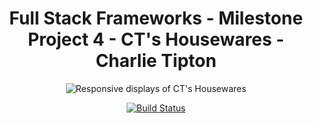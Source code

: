 <h1 align="center">
Full Stack Frameworks - Milestone Project 4 - CT's Housewares - Charlie Tipton
</h1>

<div align="center">
    <img src="https://i.ibb.co/gJybGW7/cts-housewares-layout.png" href="https://cts-housewares.herokuapp.com/" target="_blank" alt="Responsive displays of CT's Housewares" border="0">

[![Build Status](https://travis-ci.org/CharlieJT/cts_housewares.svg?branch=master)](https://travis-ci.org/CharlieJT/cts_housewares)